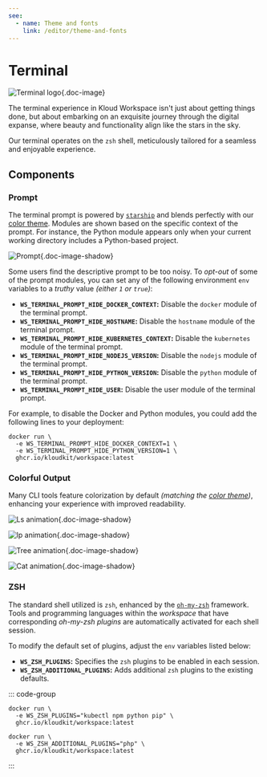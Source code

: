 ```yaml
---
see:
  - name: Theme and fonts
    link: /editor/theme-and-fonts
---
```


# Terminal

![Terminal logo](/icons/terminal.svg){.doc-image}

The terminal experience in Kloud Workspace isn't just about getting things done, but
about embarking on an exquisite journey through the digital expanse, where beauty and
functionality align like the stars in the sky.

Our terminal operates on the `zsh` shell, meticulously tailored for a seamless and
enjoyable experience.

## Components

### Prompt

The terminal prompt is powered by [`starship`][starship] and blends perfectly with our
[color theme](/editor/theme-and-fonts).
Modules are shown based on the specific context of the prompt.
For instance, the Python module appears only when your current working directory includes
a Python-based project.

![Prompt](/editor/terminal/prompt.gif){.doc-image-shadow}

Some users find the descriptive prompt to be too noisy.
To *opt-out* of some of the prompt modules, you can set any of the following environment
`env` variables to a *truthy* value *(either `1` or `true`)*:

- **`WS_TERMINAL_PROMPT_HIDE_DOCKER_CONTEXT`:** Disable the `docker` module of the terminal prompt.
- **`WS_TERMINAL_PROMPT_HIDE_HOSTNAME`:** Disable the `hostname` module of the terminal prompt.
- **`WS_TERMINAL_PROMPT_HIDE_KUBERNETES_CONTEXT`:** Disable the `kubernetes` module of the terminal prompt.
- **`WS_TERMINAL_PROMPT_HIDE_NODEJS_VERSION`:** Disable the `nodejs` module of the terminal prompt.
- **`WS_TERMINAL_PROMPT_HIDE_PYTHON_VERSION`:** Disable the `python` module of the terminal prompt.
- **`WS_TERMINAL_PROMPT_HIDE_USER`:** Disable the user module of the terminal prompt.

For example, to disable the Docker and Python modules, you could add the following lines
to your deployment:

```sh{2,3}
docker run \
  -e WS_TERMINAL_PROMPT_HIDE_DOCKER_CONTEXT=1 \
  -e WS_TERMINAL_PROMPT_HIDE_PYTHON_VERSION=1 \
  ghcr.io/kloudkit/workspace:latest
```

### Colorful Output

Many CLI tools feature colorization by default
*(matching the [color theme](/editor/theme-and-fonts))*, enhancing your experience with
improved readability.

![Ls animation](/editor/terminal/ls.gif){.doc-image-shadow}

![Ip animation](/editor/terminal/ip-a.gif){.doc-image-shadow}

![Tree animation](/editor/terminal/tree.gif){.doc-image-shadow}

![Cat animation](/editor/terminal/cat.gif){.doc-image-shadow}

### ZSH

The standard shell utilized is `zsh`, enhanced by the [`oh-my-zsh`][oh-my-zsh] framework.
Tools and programming languages within the *workspace* that have corresponding
*oh-my-zsh plugins* are automatically activated for each shell session.

To modify the default set of plugins, adjust the `env` variables listed below:

- **`WS_ZSH_PLUGINS`:** Specifies the `zsh` plugins to be enabled in each session.
- **`WS_ZSH_ADDITIONAL_PLUGINS`:** Adds additional `zsh` plugins to the existing defaults.

::: code-group

```sh{2} [Override]
docker run \
  -e WS_ZSH_PLUGINS="kubectl npm python pip" \
  ghcr.io/kloudkit/workspace:latest
```

```sh{2} [Append]
docker run \
  -e WS_ZSH_ADDITIONAL_PLUGINS="php" \
  ghcr.io/kloudkit/workspace:latest
```

:::

[oh-my-zsh]: https://ohmyz.sh
[starship]: https://starship.rs
